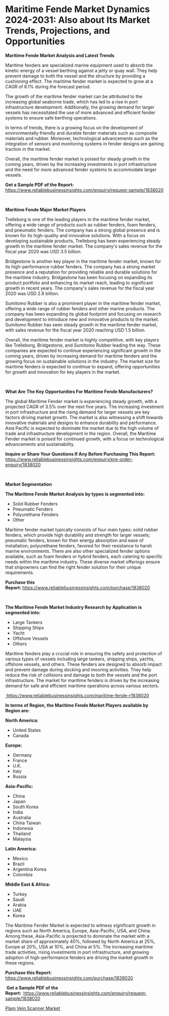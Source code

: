 <p><h1>Maritime Fende Market Dynamics 2024-2031: Also about Its Market Trends, Projections, and Opportunities</h1></p><p><strong>Maritime Fende Market Analysis and Latest Trends</strong></p>
<p><p>Maritime fenders are specialized marine equipment used to absorb the kinetic energy of a vessel berthing against a jetty or quay wall. They help prevent damage to both the vessel and the structure by providing a cushioning effect. The maritime fender market is expected to grow at a CAGR of 6.1% during the forecast period.</p><p>The growth of the maritime fender market can be attributed to the increasing global seaborne trade, which has led to a rise in port infrastructure development. Additionally, the growing demand for larger vessels has necessitated the use of more advanced and efficient fender systems to ensure safe berthing operations.</p><p>In terms of trends, there is a growing focus on the development of environmentally friendly and durable fender materials such as composite materials and rubber. Moreover, technological advancements such as the integration of sensors and monitoring systems in fender designs are gaining traction in the market.</p><p>Overall, the maritime fender market is poised for steady growth in the coming years, driven by the increasing investments in port infrastructure and the need for more advanced fender systems to accommodate larger vessels.</p></p>
<p><strong>Get a Sample PDF of the Report:&nbsp;</strong> <a href="https://www.reliablebusinessinsights.com/enquiry/request-sample/1838020">https://www.reliablebusinessinsights.com/enquiry/request-sample/1838020</a></p>
<p>&nbsp;</p>
<p><strong>Maritime Fende Major Market Players</strong></p>
<p><p>Trelleborg is one of the leading players in the maritime fender market, offering a wide range of products such as rubber fenders, foam fenders, and pneumatic fenders. The company has a strong global presence and is known for its high-quality and innovative solutions. With a focus on developing sustainable products, Trelleborg has been experiencing steady growth in the maritime fender market. The company's sales revenue for the fiscal year 2020 was USD 3.5 billion.</p><p>Bridgestone is another key player in the maritime fender market, known for its high-performance rubber fenders. The company has a strong market presence and a reputation for providing reliable and durable solutions for the maritime industry. Bridgestone has been focusing on expanding its product portfolio and enhancing its market reach, leading to significant growth in recent years. The company's sales revenue for the fiscal year 2020 was USD 2.8 billion.</p><p>Sumitomo Rubber is also a prominent player in the maritime fender market, offering a wide range of rubber fenders and other marine products. The company has been expanding its global footprint and focusing on research and development to introduce new and innovative products to the market. Sumitomo Rubber has seen steady growth in the maritime fender market, with sales revenue for the fiscal year 2020 reaching USD 1.5 billion.</p><p>Overall, the maritime fender market is highly competitive, with key players like Trelleborg, Bridgestone, and Sumitomo Rubber leading the way. These companies are expected to continue experiencing significant growth in the coming years, driven by increasing demand for maritime fenders and the growing focus on sustainable solutions in the industry. The market size for maritime fenders is expected to continue to expand, offering opportunities for growth and innovation for key players in the market.</p></p>
<p>&nbsp;</p>
<p><strong>What Are The Key Opportunities For Maritime Fende Manufacturers?</strong></p>
<p><p>The global Maritime Fender market is experiencing steady growth, with a projected CAGR of 3.5% over the next five years. The increasing investment in port infrastructure and the rising demand for larger vessels are key factors driving market growth. The market is also witnessing a shift towards innovative materials and designs to enhance durability and performance. Asia Pacific is expected to dominate the market due to the high volume of trade and infrastructure development in the region. Overall, the Maritime Fender market is poised for continued growth, with a focus on technological advancements and sustainability.</p></p>
<p><strong>Inquire or Share Your Questions If Any Before Purchasing This Report:</strong> <a href="https://www.reliablebusinessinsights.com/enquiry/pre-order-enquiry/1838020">https://www.reliablebusinessinsights.com/enquiry/pre-order-enquiry/1838020</a></p>
<p>&nbsp;</p>
<p><strong>Market Segmentation</strong></p>
<p><strong>The Maritime Fende Market Analysis by types is segmented into:</strong></p>
<p><ul><li>Solid Rubber Fenders</li><li>Pneumatic Fenders</li><li>Polyurethane Fenders</li><li>Other</li></ul></p>
<p><p>Maritime fender market typically consists of four main types: solid rubber fenders, which provide high durability and strength for larger vessels; pneumatic fenders, known for their energy absorption and ease of installation; polyurethane fenders, favored for their resistance to harsh marine environments. There are also other specialized fender options available, such as foam fenders or hybrid fenders, each catering to specific needs within the maritime industry. These diverse market offerings ensure that shipowners can find the right fender solution for their unique requirements.</p></p>
<p><strong>Purchase this Report:&nbsp;</strong><a href="https://www.reliablebusinessinsights.com/purchase/1838020">https://www.reliablebusinessinsights.com/purchase/1838020</a></p>
<p>&nbsp;</p>
<p><strong>The Maritime Fende Market Industry Research by Application is segmented into:</strong></p>
<p><ul><li>Large Tankers</li><li>Shipping Ships</li><li>Yacht</li><li>Offshore Vessels</li><li>Others</li></ul></p>
<p><p>Maritime fenders play a crucial role in ensuring the safety and protection of various types of vessels including large tankers, shipping ships, yachts, offshore vessels, and others. These fenders are designed to absorb impact and prevent damage during docking and mooring activities. They help reduce the risk of collisions and damage to both the vessels and the port infrastructure. The market for maritime fenders is driven by the increasing demand for safe and efficient maritime operations across various sectors.</p></p>
<p><a href="https://www.reliablebusinessinsights.com/maritime-fende-r1838020">&nbsp;https://www.reliablebusinessinsights.com/maritime-fende-r1838020</a></p>
<p><strong>In terms of Region, the Maritime Fende Market Players available by Region are:</strong></p>
<p>
    <p> <strong> North America: </strong>
        <ul>
            <li>United States</li>
            <li>Canada</li>
        </ul>
        </p> 
    <p> <strong> Europe: </strong>
        <ul>
            <li>Germany</li>
            <li>France</li>
            <li>U.K.</li>
            <li>Italy</li>
            <li>Russia</li>
        </ul>
        </p> 
    <p> <strong> Asia-Pacific: </strong>
        <ul>
            <li>China</li>
            <li>Japan</li>
            <li>South Korea</li>
            <li>India</li>
            <li>Australia</li>
            <li>China Taiwan</li>
            <li>Indonesia</li>
            <li>Thailand</li>
            <li>Malaysia</li>
        </ul>
        </p> 
    <p> <strong> Latin America: </strong>
        <ul>
            <li>Mexico</li>
            <li>Brazil</li>
            <li>Argentina Korea</li>
            <li>Colombia</li>
        </ul>
        </p> 
    <p> <strong> Middle East & Africa: </strong>
        <ul>
            <li>Turkey</li>
            <li>Saudi</li>
            <li>Arabia</li>
            <li>UAE</li>
            <li>Korea</li>
        </ul>
    </p>
    </p>
<p><p>The Maritime Fender Market is expected to witness significant growth in regions such as North America, Europe, Asia-Pacific, USA, and China. Among these, Asia-Pacific is projected to dominate the market with a market share of approximately 40%, followed by North America at 25%, Europe at 20%, USA at 10%, and China at 5%. The increasing maritime trade activities, rising investments in port infrastructure, and growing adoption of high-performance fenders are driving the market growth in these regions.</p></p>
<p><strong>Purchase this Report: </strong><a href="https://www.reliablebusinessinsights.com/purchase/1838020">https://www.reliablebusinessinsights.com/purchase/1838020</a></p>
<p>&nbsp;<strong>Get a Sample PDF of the Report:&nbsp;&nbsp;</strong><a href="https://www.reliablebusinessinsights.com/enquiry/request-sample/1838020">https://www.reliablebusinessinsights.com/enquiry/request-sample/1838020</a></p>
<p><strong></strong></p>
<p><p><a href="https://github.com/faniayasa/Market-Research-Report-List-1/blob/main/plam-vein-scanner-market.md">Plam Vein Scanner Market</a></p></p>